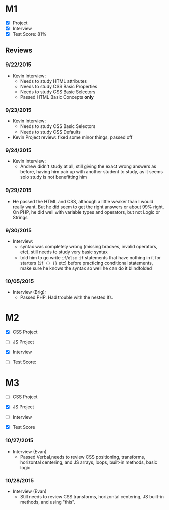 # M1

- [x] Project
- [x] Interview
- [x] Test Score: 81%

## Reviews

### 9/22/2015

- Kevin Interview: 
  - Needs to study HTML attributes
  - Needs to study CSS Basic Properties
  - Needs to study CSS Basic Selectors
  - Passed HTML Basic Concepts **only**

### 9/23/2015

- Kevin Interview:
  - Needs to study CSS Basic Selectors
  - Needs to study CSS Defaults
- Kevin Project review: fixed some minor things, passed off

### 9/24/2015

- Kevin Interview:
  - Andrew didn't study at all, still giving the exact wrong answers as before, having him pair up with another student to study, as it seems solo study is not benefitting him

### 9/29/2015

- He passed the HTML and CSS, although a little weaker than I would really want. But he did seem to get the right answers or about 99% right. On PHP, he did well with variable types and operators, but not Logic or Strings

### 9/30/2015

- Interview:
  - syntax was completely wrong (missing brackes, invalid operators, etc), still needs to study very basic syntax
  - told him to go write `if`/`else if` statements that have nothing in it for starters (`if () {}` etc) before practicing conditional statements, make sure he knows the syntax so well he can do it blindfolded

### 10/05/2015

- Interview (Brig):
  -   Passed PHP. Had trouble with the nested Ifs.

# M2

- [x] CSS Project
- [ ] JS Project
- [x] Interview
- [ ] Test Score: 


# M3

- [ ] CSS Project
- [x] JS Project
- [ ] Interview
- [x] Test Score


### 10/27/2015

- Interview (Evan)
    - Passed Verbal,needs to review CSS positioning, transforms, horizontal centering, and JS arrays, loops, built-in methods, basic logic

### 10/28/2015

- Interview (Evan)
    - Still needs to review CSS transforms, horizontal centering, JS built-in methods, and using "this".
